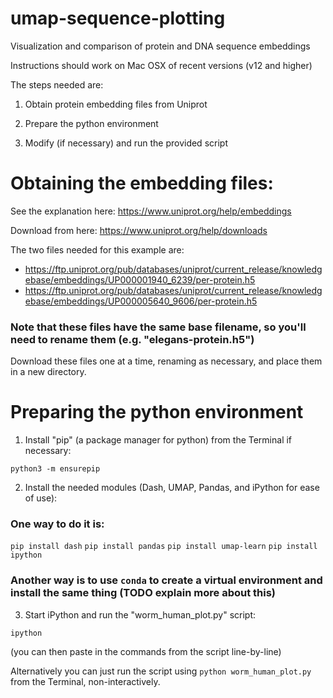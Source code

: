 # umap-sequence-plotting
Visualization and comparison of protein and DNA sequence embeddings

Instructions should work on Mac OSX of recent versions (v12 and higher)

The steps needed are:

1. Obtain protein embedding files from Uniprot

2. Prepare the python environment

3. Modify (if necessary) and run the provided script


# Obtaining the embedding files:

See the explanation here:
https://www.uniprot.org/help/embeddings

Download from here:
https://www.uniprot.org/help/downloads

The two files needed for this example are:
- https://ftp.uniprot.org/pub/databases/uniprot/current_release/knowledgebase/embeddings/UP000001940_6239/per-protein.h5
- https://ftp.uniprot.org/pub/databases/uniprot/current_release/knowledgebase/embeddings/UP000005640_9606/per-protein.h5

### Note that these files have the same base filename, so you'll need to rename them (e.g. "elegans-protein.h5")

Download these files one at a time, renaming as necessary, and place them in a new directory.

# Preparing the python environment

1. Install "pip" (a package manager for python) from the Terminal if necessary: 

`python3 -m ensurepip`
 
2. Install the needed modules (Dash, UMAP, Pandas, and iPython for ease of use):

### One way to do it is:
`pip install dash`
`pip install pandas`
`pip install umap-learn`
`pip install ipython`

### Another way is to use `conda` to create a virtual environment and install the same thing (TODO explain more about this)

3. Start iPython and run the "worm_human_plot.py" script:

`ipython`

(you can then paste in the commands from the script line-by-line)

Alternatively you can just run the script using `python worm_human_plot.py` from the Terminal, non-interactively.



